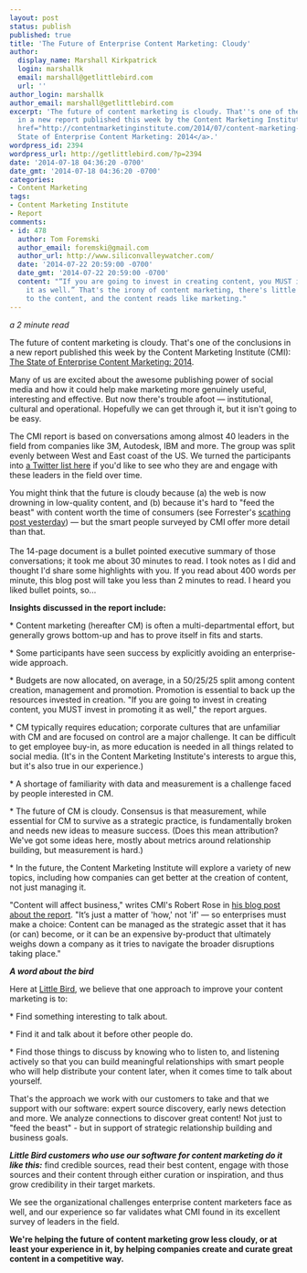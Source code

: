 ```yaml
---
layout: post
status: publish
published: true
title: 'The Future of Enterprise Content Marketing: Cloudy'
author:
  display_name: Marshall Kirkpatrick
  login: marshallk
  email: marshall@getlittlebird.com
  url: ''
author_login: marshallk
author_email: marshall@getlittlebird.com
excerpt: 'The future of content marketing is cloudy. That''s one of the conclusions
  in a new report published this week by the Content Marketing Institute (CMI): <a
  href="http://contentmarketinginstitute.com/2014/07/content-marketing-2014-state-of-enterprise/">The
  State of Enterprise Content Marketing: 2014</a>.'
wordpress_id: 2394
wordpress_url: http://getlittlebird.com/?p=2394
date: '2014-07-18 04:36:20 -0700'
date_gmt: '2014-07-18 04:36:20 -0700'
categories:
- Content Marketing
tags:
- Content Marketing Institute
- Report
comments:
- id: 478
  author: Tom Foremski
  author_email: foremski@gmail.com
  author_url: http://www.siliconvalleywatcher.com/
  date: '2014-07-22 20:59:00 -0700'
  date_gmt: '2014-07-22 20:59:00 -0700'
  content: "“If you are going to invest in creating content, you MUST invest in promoting
    it as well.” That's the irony of content marketing, there's little marketing applied
    to the content, and the content reads like marketing."
---
```

<p><em>a 2 minute read</em></p>
<p>The future of content marketing is cloudy. That's one of the conclusions in a new report published this week by the Content Marketing Institute (CMI): <a href="http://contentmarketinginstitute.com/2014/07/content-marketing-2014-state-of-enterprise/">The State of Enterprise Content Marketing: 2014</a>.</p>
<p>Many of us are excited about the awesome publishing power of social media and how it could help make marketing more genuinely useful, interesting and effective. But now there's trouble afoot — institutional, cultural and operational. Hopefully we can get through it, but it isn't going to be easy.</p>
<p>The CMI report is based on conversations among almost 40 leaders in the field from companies like 3M, Autodesk, IBM and more. The group was split evenly between West and East coast of the US. We turned the participants into <a href="https://twitter.com/marshallk/lists/content-marketing-experts" target="_blank">a Twitter list here</a> if you'd like to see who they are and engage with these leaders in the field over time.</p>
<p>You might think that the future is cloudy because (a) the web is now drowning in low-quality content, and (b) because it's hard to "feed the beast" with content worth the time of consumers (see Forrester's <a href="http://blogs.forrester.com/laura_ramos/14-07-16-most_b2b_marketers_struggle_to_create_engaging_content" target="_blank">scathing post yesterday</a>) — but the smart people surveyed by CMI offer more detail than that.<br />
<a id="more"></a><a id="more-2394"></a><br />
The 14-page document is a bullet pointed executive summary of those conversations; it took me about 30 minutes to read. I took notes as I did and thought I'd share some highlights with you. If you read about 400 words per minute, this blog post will take you less than 2 minutes to read. I heard you liked bullet points, so...</p>
<p><strong>Insights discussed in the report include:</strong></p>
<p>* Content marketing (hereafter CM) is often a multi-departmental effort, but generally grows bottom-up and has to prove itself in fits and starts.</p>
<p>* Some participants have seen success by explicitly avoiding an enterprise-wide approach.</p>
<p>* Budgets are now allocated, on average, in a 50/25/25 split among content creation, management and promotion. Promotion is essential to back up the resources invested in creation. "If you are going to invest in creating content, you MUST invest in promoting it as well," the report argues.</p>
<p>* CM typically requires education; corporate cultures that are unfamiliar with CM and are focused on control are a major challenge. It can be difficult to get employee buy-in, as more education is needed in all things related to social media. (It's in the Content Marketing Institute's interests to argue this, but it's also true in our experience.)</p>
<p>* A shortage of familiarity with data and measurement is a challenge faced by people interested in CM.</p>
<p>* The future of CM is cloudy. Consensus is that measurement, while essential for CM to survive as a strategic practice, is fundamentally broken and needs new ideas to measure success. (Does this mean attribution? We've got some ideas here, mostly about metrics around relationship building, but measurement is hard.)</p>
<p>* In the future, the Content Marketing Institute will explore a variety of new topics, including how companies can get better at the creation of content, not just managing it.</p>
<p>"Content will affect business," writes CMI's Robert Rose in <a href="http://contentmarketinginstitute.com/2014/07/content-marketing-2014-state-of-enterprise/">his blog post about the report</a>. "It’s just a matter of 'how,' not 'if' — so enterprises must make a choice: Content can be managed as the strategic asset that it has (or can) become, or it can be an expensive by-product that ultimately weighs down a company as it tries to navigate the broader disruptions taking place."</p>
<p><strong><em>A word about the bird</em></strong></p>
<p>Here at <a href="http://getlittlebird.com">Little Bird</a>, we believe that one approach to improve your content marketing is to:</p>
<p>* Find something interesting to talk about.</p>
<p>* Find it and talk about it before other people do.</p>
<p>* Find those things to discuss by knowing who to listen to, and listening actively so that you can build meaningful relationships with smart people who will help distribute your content later, when it comes time to talk about yourself.</p>
<p>That's the approach we work with our customers to take and that we support with our software: expert source discovery, early news detection and more. We analyze connections to discover great content! Not just to "feed the beast" - but in support of strategic relationship building and business goals.</p>
<p><strong><em>Little Bird customers who use our software for content marketing do it like this:</em></strong> find credible sources, read their best content, engage with those sources and their content through either curation or inspiration, and thus grow credibility in their target markets.</p>
<p>We see the organizational challenges enterprise content marketers face as well, and our experience so far validates what CMI found in its excellent survey of leaders in the field.</p>
<p><strong>We're helping the future of content marketing grow less cloudy, or at least your experience in it, by helping companies create and curate great content in a competitive way.</strong></p>

